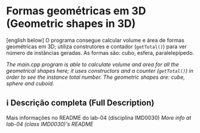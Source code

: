 # Formas geométricas em 3D (Geometric shapes in 3D)

[english below] O programa consegue calcular volume e área de formas geométricas em 3D; utiliza construtores e contador (```getTotal()```) para ver número de instâncias geradas. As formas são: cubo, esfera, paralelepípedo.

_The main.cpp program is able to calculate volume and area for all the geometrical shapes here; it uses constructors and a counter (```getTotal()```) in order to see the instance total number. The geometric shapes are: cube, sphere and cuboid._

## ℹ️ Descrição completa (Full Description)

Mais informações no README do lab-04 (disciplina IMD0030) 
_More info at lab-04 (class IMD0030)'s README_


